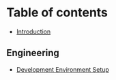 # Table of contents

* [Introduction](README.md)

## Engineering

* [Development Environment Setup](engineering/development-environment-setup.md)

